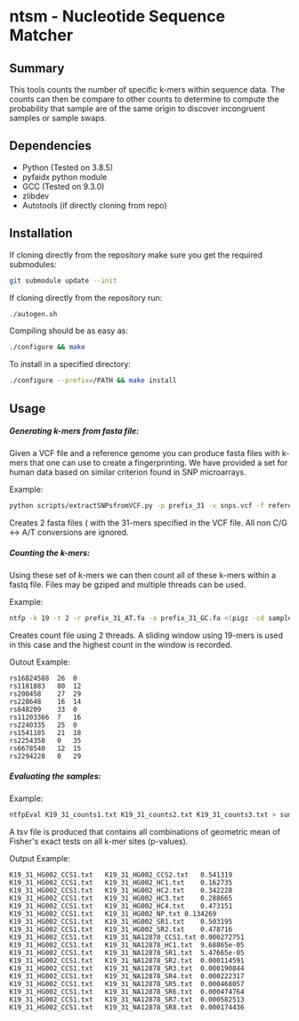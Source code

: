 # ntsm - Nucleotide Sequence Matcher
## Summary

This tools counts the number of specific k-mers within sequence data. The counts can then be compare to other counts to determine to compute the probability that sample are of the same origin to discover incongruent samples or sample swaps.

## Dependencies

* Python (Tested on 3.8.5)
* pyfaidx python module
* GCC (Tested on 9.3.0)
* zlibdev
* Autotools (if directly cloning from repo)

## Installation

If cloning directly from the repository make sure you get the required submodules:
```bash
git submodule update --init
```
If cloning directly from the repository run:
```bash
./autogen.sh
```
Compiling should be as easy as:
```bash
./configure && make
```
To install in a specified directory:
```bash
./configure --prefix=/PATH && make install
```

## Usage

##### Generating k-mers from fasta file:

Given a VCF file and a reference genome you can produce fasta files with k-mers that one can use to create a fingerprinting. We have provided a set for human data based on similar criterion found in SNP microarrays.

Example:

```bash
python scripts/extractSNPsfromVCF.py -p prefix_31 -v snps.vcf -f reference.fa -k 31
```

Creates 2 fasta files ( with the 31-mers specified in the VCF file. All non C/G <-> A/T conversions are ignored.

##### Counting the k-mers:

Using these set of k-mers we can then count all of these k-mers within a fastq file. Files may be gziped and multiple threads can be used.

Example:

```bash
ntfp -k 19 -t 2 -r prefix_31_AT.fa -a prefix_31_GC.fa <(pigz -cd sample_part1.fq) <(pigz -cd sample_part2.fq) > K19_31_counts.txt
```

Creates count file using 2 threads. A sliding window using 19-mers is used in this case and the highest count in the window is recorded.

Outout Example:

```
rs16824588	26	0
rs1181883	80	12
rs200458	27	29
rs228648	16	14
rs848209	33	0
rs11203366	7	16
rs2240335	25	0
rs1541185	21	18
rs2254358	0	35
rs6678540	12	15
rs2294228	0	29
```


##### Evaluating the samples:

Example:

```bash
ntfpEval K19_31_counts1.txt K19_31_counts2.txt K19_31_counts3.txt > summary.tsv
```

A tsv file is produced that contains all combinations of geometric mean of Fisher's exact tests on all k-mer sites (p-values).

Output Example:
```
K19_31_HG002_CCS1.txt	K19_31_HG002_CCS2.txt	0.541319
K19_31_HG002_CCS1.txt	K19_31_HG002_HC1.txt	0.162735
K19_31_HG002_CCS1.txt	K19_31_HG002_HC2.txt	0.342228
K19_31_HG002_CCS1.txt	K19_31_HG002_HC3.txt	0.288665
K19_31_HG002_CCS1.txt	K19_31_HG002_HC4.txt	0.473151
K19_31_HG002_CCS1.txt	K19_31_HG002_NP.txt	0.134269
K19_31_HG002_CCS1.txt	K19_31_HG002_SR1.txt	0.503195
K19_31_HG002_CCS1.txt	K19_31_HG002_SR2.txt	0.478716
K19_31_HG002_CCS1.txt	K19_31_NA12878_CCS1.txt	0.000272751
K19_31_HG002_CCS1.txt	K19_31_NA12878_HC1.txt	9.68865e-05
K19_31_HG002_CCS1.txt	K19_31_NA12878_SR1.txt	5.47665e-05
K19_31_HG002_CCS1.txt	K19_31_NA12878_SR2.txt	0.000114591
K19_31_HG002_CCS1.txt	K19_31_NA12878_SR3.txt	0.000190844
K19_31_HG002_CCS1.txt	K19_31_NA12878_SR4.txt	0.000222317
K19_31_HG002_CCS1.txt	K19_31_NA12878_SR5.txt	0.000468057
K19_31_HG002_CCS1.txt	K19_31_NA12878_SR6.txt	0.000474764
K19_31_HG002_CCS1.txt	K19_31_NA12878_SR7.txt	0.000582513
K19_31_HG002_CCS1.txt	K19_31_NA12878_SR8.txt	0.000174436
```


